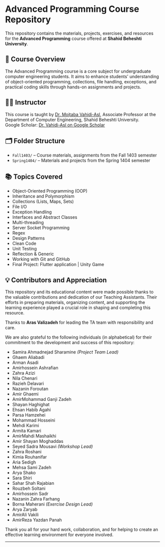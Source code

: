 # Advanced Programming Course Repository

This repository contains the materials, projects, exercises, and resources for the **Advanced Programming** course offered at **Shahid Beheshti University**.

## 📘 Course Overview

The Advanced Programming course is a core subject for undergraduate computer engineering students. It aims to enhance students' understanding of object-oriented programming, collections, file handling, exceptions, and practical coding skills through hands-on assignments and projects.

## 👨‍🏫 Instructor

This course is taught by [Dr. Mojtaba Vahidi-Asl](https://facultymembers.sbu.ac.ir/vahidi/), Associate Professor at the Department of Computer Engineering, Shahid Beheshti University.  
Google Scholar: [Dr. Vahidi-Asl on Google Scholar](https://scholar.google.com.my/citations?user=Ex_tgAgAAAAJ&hl=en)

## 🗂️ Folder Structure

- `Fall1403/` – Course materials, assignments from the Fall 1403 semester
- `Spring1404/` – Materials and projects from the Spring 1404 semester

## 📚 Topics Covered

- Object-Oriented Programming (OOP)
- Inheritance and Polymorphism
- Collections (Lists, Maps, Sets)
- File I/O
- Exception Handling
- Interfaces and Abstract Classes
- Multi-threading
- Server Socket Programming
- Regex
- Design Patterns
- Clean Code
- Unit Testing
- Reflection & Generic
- Working with Git and GitHub
- Final Project: Flutter application | Unity Game

## 💡 Contributors and Appreciation

This repository and its educational content were made possible thanks to the valuable contributions and dedication of our Teaching Assistants. Their efforts in preparing materials, organizing content, and supporting the learning experience played a crucial role in shaping and completing this resource.

Thanks to **Aras Valizadeh** for leading the TA team with responsibility and care.

We are also grateful to the following individuals (in alphabetical) for their commitment to the development and success of this repository:

- Samira Ahmadnejad Sharamine *(Project Team Lead)*
- Ghaem Aliabadi  
- Arman Asadi  
- Amirhossein Ashrafian  
- Zahra Azizi  
- Nila Chenari  
- Razieh Delavari  
- Nazanin Foroutan  
- Amir Ghaemi  
- AmirMohammad Ganji Zadeh  
- Shayan Haghighat  
- Ehsan Habib Agahi  
- Parsa Hamzehei  
- Mohammad Hosseini  
- Mehdi Karimi  
- Armita Kamari  
- AmirMahdi Mashaikhi  
- Amir Shayan Moghaddas  
- Seyed Sadra Mousavi *(Workshop Lead)*  
- Zahra Roshani  
- Kimia Rouhanifar  
- Aria Sedigh  
- Mehsa Sami Zadeh  
- Arya Shako  
- Sara Shiri  
- Sahar Shah Rajabian  
- Rouzbeh Soltani  
- Amirhossein Sadr  
- Nazanin Zahra Farhang  
- Borna Maherani *(Exercise Design Lead)*  
- Arya Zaryab  
- AmirAli Vakili  
- AmirReza Yazdan Panah  

Thank you all for your hard work, collaboration, and for helping to create an effective learning environment for everyone involved.

---
